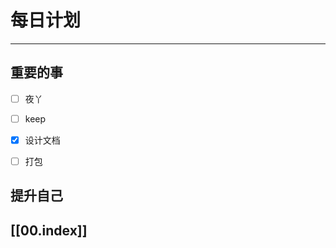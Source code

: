 
# 每日计划
---
## 重要的事

- [ ]    夜丫
- [ ]   keep
- [x]  设计文档
- [ ] 打包



## 提升自己

  



## [[00.index]]











